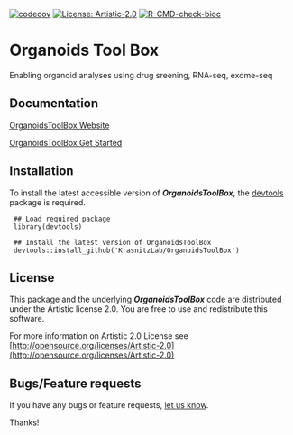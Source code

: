 <!-- badges: start -->

[![codecov](https://codecov.io/gh/KrasnitzLab/OrganoidsToolBox/branch/main/graph/badge.svg?token=558IYKAQG1)](https://codecov.io/gh/KrasnitzLab/OrganoidsToolBox)
[![License: Artistic-2.0](https://img.shields.io/badge/License-Artistic%202.0-0298c3.svg)](https://opensource.org/licenses/Artistic-2.0)
[![R-CMD-check-bioc](https://github.com/KrasnitzLab/OrganoidsToolBox/actions/workflows/check-bioc.yml/badge.svg)](https://github.com/KrasnitzLab/OrganoidsToolBox/actions/workflows/check-bioc.yml)

<!-- badges: end -->


# Organoids Tool Box
Enabling organoid analyses using drug sreening, RNA-seq, exome-seq


## Documentation ##

[OrganoidsToolBox Website](https://adeschen.github.io/OrganoidsToolBox/)

[OrganoidsToolBox Get Started](https://adeschen.github.io/OrganoidsToolBox/articles/OrganoidsToolBox.html)


## Installation ##

To install the latest accessible version of **_OrganoidsToolBox_**, the [devtools](https://cran.r-project.org/web/packages/devtools/index.html) 
package is required.

     ## Load required package
     library(devtools)

     ## Install the latest version of OrganoidsToolBox
     devtools::install_github('KrasnitzLab/OrganoidsToolBox')


## License ##

This package and the underlying **_OrganoidsToolBox_** code are distributed under 
the Artistic license 2.0. You are free to use and redistribute this software. 

For more information on Artistic 2.0 License see
[http://opensource.org/licenses/Artistic-2.0](http://opensource.org/licenses/Artistic-2.0)


## Bugs/Feature requests ##

If you have any bugs or feature requests, 
[let us know](https://github.com/KrasnitzLab/OrganoidsToolBox/issues). 

Thanks!
